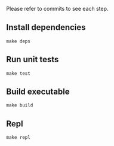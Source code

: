 Please refer to commits to see each step.


## Install dependencies

```
make deps
```

## Run unit tests

```
make test
```

## Build executable

```
make build
```

## Repl

```
make repl
```
